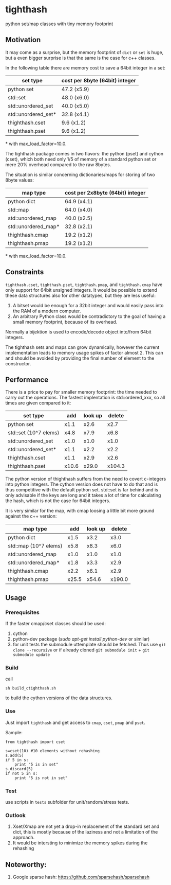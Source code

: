 # tighthash

python set/map classes with tiny memory footprint

## Motivation

It may come as a surprise, but the memory footprint of `dict` or `set` is huge,  but a even bigger surprise is that the same is the case for c++ classes. 

In the following table there are memory cost to save a 64bit integer in a set:

| set type             | cost per 8byte (64bit) integer |
|----------------------|--------------------------------|
|python set            | 47.2      (x5.9)               |
| std::set             | 48.0      (x6.0)               |
| std::unordered\_set  | 40.0      (x5.0)               |
| std::unordered\_set* | 32.8      (x4.1)               |
|thighthash.cset       |  9.6      (x1.2)               |
|thighthash.pset       |  9.6      (x1.2)               |

\* with max\_load\_factor=10.0.

The tighthash package comes in two flavors: the python (pset) and cython (cset), which both need only 1/5 of memory of a standard python set or mere 20% overhead compared to the raw 8bytes.

The situation is similar concerning dictionaries/maps for storing of two 8byte values:

| map type             | cost per 2x8byte (64bit) integer |
|----------------------|--------------------------------|
|python dict           | 64.9     (x4.1)                |
|std::map              | 64.0     (x4.0)                |
|std::unordered\_map   | 40.0     (x2.5)                |
|std::unordered\_map*  | 32.8     (x2.1)                |
|thighthash.cmap       | 19.2     (x1.2)                |
|thighthash.pmap       | 19.2     (x1.2)                |

\* with max\_load\_factor=10.0.

## Constraints

`tighthash.cset`, `tighthash.pset`, `tighthash.pmap`, and `tighthash.cmap` have only support for 64bit unsigned integers. It would be possible to extend these data structures also for other datatypes, but they are less useful: 

   1. A bitset would be enough for a 32bit integer and would easily pass into the RAM of a modern computer.
   2. An arbitrary Python class would be contradictory to the goal of having a small memory footprint, because of its overhead.
   
Normally a bijektion is used to encode/decode object into/from 64bit integers.

The tighthash sets and maps can grow dynamically, however the current implementation leads to memory usage spikes of factor almost 2. This can and should be avoided by providing the final number of element to the constructor. 


## Performance

There is a price to pay for smaller memory footprint: the time needed to carry out the operations. The fastest implentation is std::ordered\_xxx, so all times are given compared to it:

| set type             |add   | look up | delete |
|----------------------|------|---------|--------|
|python set            | x1.1    | x2.6 |	x2.7 |
|std::set (10^7 elems) | x4.8  | x7.9 | x6.8 |
|std::unordered\_set   | x1.0  | x1.0 | x1.0 |
|std::unordered\_set*  | x1.1  | x2.2 |	x2.2 |
|thighthash.cset       | x1.1  | x2.9 |	x2.6 |
|thighthash.pset       | x10.6 | x29.0| x104.3|

The python version of thighthash suffers from the need to covert c-integers into python integers. The cython version does not have to do that and is thus competitive with the default python set. std::set is far behind and is only advisable if the keys are long and it takes a lot of time for calculating the hash, which is not the case for 64bit integers.

It is very similar for the map, with cmap loosing a little bit more ground against the c++ version:

| map type             |add   | look up | delete |
|----------------------|------|---------|--------|
|python dict           | x1.5    | x3.2 |	x3.0 |
|std::map (10^7 elems) | x5.8  | x8.3 | x6.0 |
|std::unordered\_map   | x1.0  | x1.0 | x1.0 |
|std::unordered\_map*  | x1.8  | x3.3 |	x2.9 |
|thighthash.cmap       | x2.2  | x6.1 |	x2.9 |
|thighthash.pmap       | x25.5 | x54.6| x190.0|

## Usage

### Prerequisites

If the faster cmap/cset classes should be used:

   1. cython
   2. python-dev package (*sudo apt-get install python-dev* or similar)
   3. for unit tests the submodule uttemplate should be fetched. Thus use    `git clone --recursive` or if already cloned `git submodule init` + `git submodule update`
    
### Build

call 

    sh build_ctighthash.sh
    
to build the cython versions of the data structures.

### Use

Just import `tighthash` and get access to `cmap`, `cset`, `pmap` and `pset`. 

Sample:

    from tighthash import cset
       
    s=cset(10) #10 elements without rehashing
    s.add(5)
    if 5 in s:
        print "5 is in set"
    s.discard(5)
    if not 5 in s:
        print "5 is not in set"
  
### Test

  use scripts in `tests` subfolder for unit/random/stress tests.
        
### Outlook

  1. Xset/Xmap are not yet a drop-in replacement of the standard set and dict, this is mostly because of the laziness and not a limitation of the approach.
  2. It would be intersting to minimize the memory spikes during the rehashing
  
## Noteworthy:
    
  1. Google sparse hash: https://github.com/sparsehash/sparsehash 





